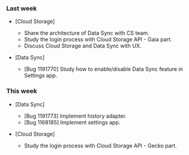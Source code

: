 ### Last week

* [Cloud Storage]
  - Share the architecture of Data Sync with CS team.
  - Study the login process with Cloud Storage API - Gaia part.
  - Discuss Cloud Storage and Data Sync with UX.

* [Data Sync]
  - [Bug 1191770] Study how to enable/disable Data Sync feature in Settings app.

### This week
* [Data Sync]
  - [Bug 1191773] Implement history adapter.
  - [Bug 1168185] Implement settings app.

* [Cloud Storage]
  - Study the login process with Cloud Storage API - Gecko part.
